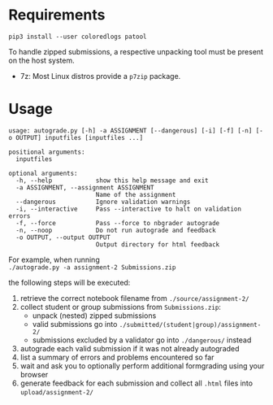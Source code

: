 # Requirements
`pip3 install --user coloredlogs patool`

To handle zipped submissions, a respective unpacking tool must be present on the host system.  
- 7z: Most Linux distros provide a `p7zip` package.

# Usage
```
usage: autograde.py [-h] -a ASSIGNMENT [--dangerous] [-i] [-f] [-n] [-o OUTPUT] inputfiles [inputfiles ...]

positional arguments:
  inputfiles

optional arguments:
  -h, --help            show this help message and exit
  -a ASSIGNMENT, --assignment ASSIGNMENT
                        Name of the assignment
  --dangerous           Ignore validation warnings
  -i, --interactive     Pass --interactive to halt on validation errors
  -f, --force           Pass --force to nbgrader autograde
  -n, --noop            Do not run autograde and feedback
  -o OUTPUT, --output OUTPUT
                        Output directory for html feedback
```

For example, when running  
`./autograde.py -a assignment-2 Submissions.zip`  

the following steps will be executed:
1. retrieve the correct notebook filename from `./source/assignment-2/`
2. collect student or group submissions from `Submissions.zip`: 
   - unpack (nested) zipped submissions
   - valid submissions go into `./submitted/(student|group)/assignment-2/`
   - submissions excluded by a validator go into `./dangerous/` instead
3. autograde each valid submission if it was not already autograded
4. list a summary of errors and problems encountered so far
4. wait and ask you to optionally perform additional formgrading using your browser
5. generate feedback for each submission and collect all `.html` files into `upload/assignment-2/`
